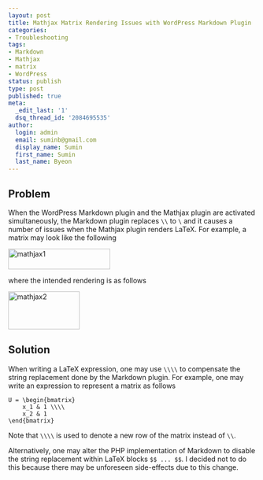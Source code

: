 ```yaml
---
layout: post
title: Mathjax Matrix Rendering Issues with WordPress Markdown Plugin
categories:
- Troubleshooting
tags:
- Markdown
- Mathjax
- matrix
- WordPress
status: publish
type: post
published: true
meta:
  _edit_last: '1'
  dsq_thread_id: '2084695535'
author:
  login: admin
  email: suminb@gmail.com
  display_name: Sumin
  first_name: Sumin
  last_name: Byeon
---
```

Problem
-------

When the WordPress Markdown plugin and the Mathjax plugin are activated simultaneously, the Markdown plugin replaces `\\` to `\` and it causes a number of issues when the Mathjax plugin renders LaTeX. For example, a matrix may look like the following

<a href="http://blog.suminb.com/wp-content/uploads/2013/12/mathjax1.png"><img src="http://blog.suminb.com/wp-content/uploads/2013/12/mathjax1.png" alt="mathjax1" width="207" height="42" class="aligncenter size-full wp-image-1922" /></a>

where the intended rendering is as follows

<a href="http://blog.suminb.com/wp-content/uploads/2013/12/mathjax2.png"><img src="http://blog.suminb.com/wp-content/uploads/2013/12/mathjax2.png" alt="mathjax2" width="145" height="77" class="aligncenter size-full wp-image-1923" /></a>

Solution
--------

When writing a LaTeX expression, one may use `\\\\` to compensate the string replacement done by the Markdown plugin. For example, one may write an expression to represent a matrix as follows

    U = \begin{bmatrix}
        x_1 & 1 \\\\
        x_2 & 1
    \end{bmatrix}

Note that `\\\\` is used to denote a new row of the matrix instead of `\\`.

Alternatively, one may alter the PHP implementation of Markdown to disable the string replacement within LaTeX blocks `$$ ... $$`. I decided not to do this because there may be unforeseen side-effects due to this change.

